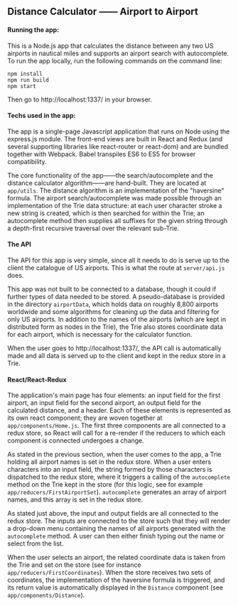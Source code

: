 ## Distance Calculator —— Airport to Airport

#### Running the app:

This is a Node.js app that calculates the distance between any two US airports in nautical miles and supports an airport search with autocomplete. To run the app locally, run the following commands on the command line:
  ```
  npm install
  npm run build
  npm start  
  ```

Then go to http://localhost:1337/ in your browser.

#### Techs used in the app:

The app is a single-page Javascript application that runs on Node using the express.js module. The front-end views are built in React and Redux (and several supporting libraries like react-router or react-dom) and are bundled together with Webpack. Babel transpiles ES6 to ES5 for browser compatibility. 

The core functionality of the app——the search/autocomplete and the distance calculator algorithm——are hand-built. They are located at `app/utils`. The distance algorithm is an implementation of the "haversine" formula. The airport search/autocomplete was made possible through an implementation of the Trie data structure: at each user character stroke a new string is created, which is then searched for within the Trie; an autocomplete method then supplies all suffixes for the given string through a depth-first recursive traversal over the relevant sub-Trie. 

#### The API 

The API for this app is very simple, since all it needs to do is serve up to the client the catalogue of US airports. This is what the route at `server/api.js` does. 

This app was not built to be connected to a database, though it could if further types of data needed to be stored. A pseudo-database is provided in the directory `airportData`, which holds data on roughly 8,800 airports worldwide and some algorithms for cleaning up the data and filtering for only US airports. In addition to the names of the airports (which are kept in distributed form as nodes in the Trie), the Trie also stores coordinate data for each airport, which is necessary for the calculator function. 

When the user goes to http://localhost:1337/, the API call is automatically made and all data is served up to the client and kept in the redux store in a Trie.

#### React/React-Redux

The application's main page has four elements: an input field for the first airport, an input field for the second airport, an output field for the calculated distance, and a header. Each of these elements is represented as its own react component; they are woven together at `app/components/Home.js`. The first three components are all connected to a redux store, so React will call for a re-render if the reducers to which each component is connected undergoes a change. 

As stated in the previous section, when the user comes to the app, a Trie holding all airport names is set in the redux store. When a user enters characters into an input field, the string formed by those characters is dispatched to the redux store, where it triggers a calling of the `autocomplete` method on the Trie kept in the store (for this logic, see for example `app/reducers/FirstAirportSet`). `autocomplete` generates an array of airport names, and this array is set in the redux store. 

As stated just above, the input and output fields are all connected to the redux store. The inputs are connected to the store such that they will render a drop-down menu containing the names of all airports generated with the `autocomplete` method. A user can then either finish typing out the name or select from the list. 

When the user selects an airport, the related coordinate data is taken from the Trie and set on the store (see for instance `app/reducers/FirstCoordinates`). When the store receives two sets of coordinates, the implementation of the haversine formula is triggered, and its return value is automatically displayed in the `Distance` component (see `app/components/Distance`).
